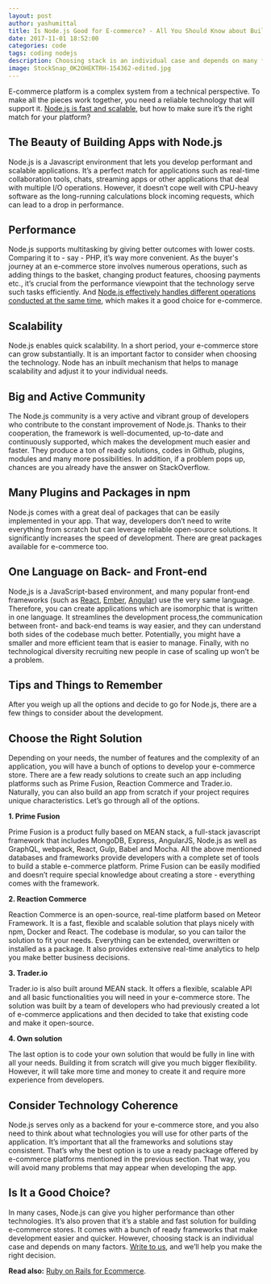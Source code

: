 ```yaml
---
layout: post
author: yashumittal
title: Is Node.js Good for E-commerce? - All You Should Know about Building Online Store with Node.js
date: 2017-11-01 18:52:00
categories: code
tags: coding nodejs
description: Choosing stack is an individual case and depends on many factors. Will Node.js meet your requirements and needs?
image: StockSnap_0K2OHEKTRH-154362-edited.jpg
---
```


E-commerce platform is a complex system from a technical perspective. To make all the pieces work together, you need a reliable technology that will support it. [Node.js is fast and scalable](/why-to-use-nodejs-pros-and-cons-of-choosing-nodejs-for-back-end-development), but how to make sure it’s the right match for your platform?

## The Beauty of Building Apps with Node.js

Node.js is a Javascript environment that lets you develop performant and scalable applications. It’s a perfect match for applications such as real-time collaboration tools, chats, streaming apps or other applications that deal with multiple I/O operations. However, it doesn’t cope well with CPU-heavy software as the long-running calculations block incoming requests, which can lead to a drop in performance.

## Performance

Node.js supports multitasking by giving better outcomes with lower costs. Comparing it to - say - PHP, it’s way more convenient. As the buyer's journey at an e-commerce store involves numerous operations, such as adding things to the basket, changing product features, choosing payments etc., it’s crucial from the performance viewpoint that the technology serve such tasks efficiently. And [Node.js effectively handles different operations conducted at the same time](/nodejs-vs-php-which-environment-to-choose-for-your-next-project), which makes it a good choice for e-commerce.

## Scalability

Node.js enables quick scalability. In a short period, your e-commerce store can grow substantially. It is an important factor to consider when choosing the technology. Node has an inbuilt mechanism that helps to manage scalability and adjust it to your individual needs.

## Big and Active Community

The Node.js community is a very active and vibrant group of developers who contribute to the constant improvement of Node.js. Thanks to their cooperation, the framework is well-documented, up-to-date and continuously supported, which makes the development much easier and faster. They produce a ton of ready solutions, codes in Github, plugins, modules and many more possibilities. In addition, if a problem pops up, chances are you already have the answer on StackOverflow.

## Many Plugins and Packages in npm

Node.js comes with a great deal of packages that can be easily implemented in your app. That way, developers don’t need to write everything from scratch but can leverage reliable open-source solutions. It significantly increases the speed of development. There are great packages available for e-commerce too.

## One Language on Back- and Front-end

Node,js is a JavaScript-based environment, and many popular front-end frameworks (such as [React](//www.codecarrot.net/react-js), [Ember](//www.codecarrot.net/ember-js), [Angular](//www.codecarrot.net/angular-js)) use the very same language. Therefore, you can create applications which are isomorphic that is written in one language. It streamlines the development process,the communication between front- and back-end teams is way easier, and they can understand both sides of the codebase much better. Potentially, you might have a smaller and more efficient team that is easier to manage. Finally, with no technological diversity recruiting new people in case of scaling up won’t be a problem.

## Tips and Things to Remember

After you weigh up all the options and decide to go for Node.js, there are a few things to consider about the development.

## Choose the Right Solution

Depending on your needs, the number of features and the complexity of an application, you will have a bunch of options to develop your e-commerce store. There are a few ready solutions to create such an app including platforms such as Prime Fusion, Reaction Commerce and Trader.io. Naturally, you can also build an app from scratch if your project requires unique characteristics. Let’s go through all of the options.

**1. Prime Fusion**

Prime Fusion is a product fully based on MEAN stack, a full-stack javascript framework that includes MongoDB, Express, AngularJS, Node.js as well as GraphQL, webpack, React, Gulp, Babel and Mocha. All the above mentioned databases and frameworks provide developers with a complete set of tools to build a stable e-commerce platform. Prime Fusion can be easily modified and doesn’t require special knowledge about creating a store - everything comes with the framework.

**2. Reaction Commerce**

Reaction Commerce is an open-source, real-time platform based on Meteor Framework. It is a fast, flexible and scalable solution that plays nicely with npm, Docker and React. The codebase is modular, so you can tailor the solution to fit your needs. Everything can be extended, overwritten or installed as a package. It also provides extensive real-time analytics to help you make better business decisions.

**3. Trader.io**

Trader.io is also built around MEAN stack. It offers a flexible, scalable API and all basic functionalities you will need in your e-commerce store. The solution was built by a team of developers who had previously created a lot of e-commerce applications and then decided to take that existing code and make it open-source.

**4. Own solution**

The last option is to code your own solution that would be fully in line with all your needs. Building it from scratch will give you much bigger flexibility. However, it will take more time and money to create it and require more experience from developers.

## Consider Technology Coherence

Node.js serves only as a backend for your e-commerce store, and you also need to think about what technologies you will use for other parts of the application. It’s important that all the frameworks and solutions stay consistent. That’s why the best option is to use a ready package offered by e-commerce platforms mentioned in the previous section. That way, you will avoid many problems that may appear when developing the app.

## Is It a Good Choice?

In many cases, Node.js can give you higher performance than other technologies. It’s also proven that it’s a stable and fast solution for building e-commerce stores. It comes with a bunch of ready frameworks that make development easier and quicker. However, choosing stack is an individual case and depends on many factors. [Write to us](mailto:contact@codecarrot.net), and we’ll help you make the right decision.

**Read also:** [Ruby on Rails for Ecommerce](/ruby-on-rails-for-ecommerce).